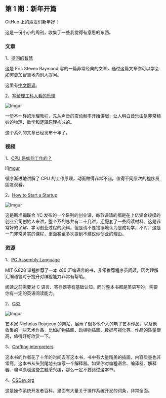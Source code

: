 ## 第 1 期：新年开篇

GitHub 上的朋友们新年好！

这是一份小小的周刊，收集了一些我觉得有意思的东西。

### 文章

1、[提问的智慧](http://www.catb.org/~esr/faqs/smart-questions.html)

这是 Eric Steven Raymond 写的一篇非常经典的文章，通过这篇文章你可以学会如何更加智慧地向别人提问。

这里有[中文翻译](https://github.com/ryanhanwu/How-To-Ask-Questions-The-Smart-Way/blob/main/README-zh_CN.md)。

2、[写给理工科人看的乐理](https://zhuanlan.zhihu.com/p/395134247)

![Imgur](https://i.imgur.com/WdSgFU4.jpg)

一份不一样的乐理教程，先从声音的震动频率开始讲起，让人明白音乐由是非常精妙的物理、数学和逻辑原理构成的。

这个系列的文章已经发布十年了。

### 视频

1、[CPU 是如何工作的？](https://www.youtube.com/watch?v=cNN_tTXABUA)

![[Imgur](https://i.imgur.com/BSUF4vu.png)

循序渐进地讲解了 CPU 的工作原理，动画做得非常不错。值得不同层次的程序员朋友观看。

2、[How to Start a Startup](http://startupclass.samaltman.com/)

![Imgur](https://i.imgur.com/SQMoicC.png)

这是斯坦福联合 YC 发布的一个系列的创业课，每节课请的都是在上亿资金规模的创业公司创始人来讲，整个系列总共有二十几讲，还配套了一些阅读材料。这是非常好的了解、学习创业过程的资料。但是请不要错误地认为是成功学，不对，这是一门非常务实的课程，里面甚至多次提到不建议你创业的理由。

### 资源

1、[PC Assembly Language](https://pdos.csail.mit.edu/6.828/2018/readings/pcasm-book.pdf)

MIT 6.828 课程推荐了一本 x86 汇编语言的书，非常推荐程序员阅读，因为理解汇编语言对于提升对编程能力非常有帮助。

阅读之前需要对 C 语言、寄存器等有基础认知。同时整本书都是英语写的，需要你有一定的英语阅读能力。

2、[C82](https://c82.net/)

![Imgur](https://i.imgur.com/vtGuYEp.png)

艺术家 Nicholas Rougeux 的网站，展示了很多他个人的电子艺术作品，以及他收集的一些艺术作品，比如矿物插画、动植物插画、数据可视化等。作品的质量很高，值得好好欣赏一下。

3、[Crafting interpreters](http://craftinginterpreters.com/)

这本书的作者花了十年的时间去写这本书，书中有大量精美的插画，内容质量也非常高。这本书从头到尾地去编写一个解释器。如果你对编程语言、编译器、解释器、编译原理这些主题感兴趣，那么一定不要错过这本书。

4、[OSDev.org](https://wiki.osdev.org/Main_Page)

这是操作系统开发者百科，里面有大量关于操作系统开发的词条，非常全面。
